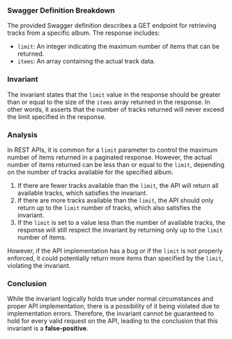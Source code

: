 ### Swagger Definition Breakdown
The provided Swagger definition describes a GET endpoint for retrieving tracks from a specific album. The response includes:
- `limit`: An integer indicating the maximum number of items that can be returned.
- `items`: An array containing the actual track data.

### Invariant
The invariant states that the `limit` value in the response should be greater than or equal to the size of the `items` array returned in the response. In other words, it asserts that the number of tracks returned will never exceed the limit specified in the response.

### Analysis
In REST APIs, it is common for a `limit` parameter to control the maximum number of items returned in a paginated response. However, the actual number of items returned can be less than or equal to the `limit`, depending on the number of tracks available for the specified album. 

1. If there are fewer tracks available than the `limit`, the API will return all available tracks, which satisfies the invariant.
2. If there are more tracks available than the `limit`, the API should only return up to the `limit` number of tracks, which also satisfies the invariant.
3. If the `limit` is set to a value less than the number of available tracks, the response will still respect the invariant by returning only up to the `limit` number of items.

However, if the API implementation has a bug or if the `limit` is not properly enforced, it could potentially return more items than specified by the `limit`, violating the invariant. 

### Conclusion
While the invariant logically holds true under normal circumstances and proper API implementation, there is a possibility of it being violated due to implementation errors. Therefore, the invariant cannot be guaranteed to hold for every valid request on the API, leading to the conclusion that this invariant is a **false-positive**.
